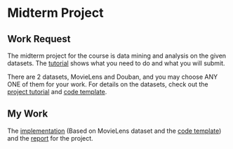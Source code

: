 # Midterm Project

## Work Request

The midterm project for the course is data mining and analysis on the given datasets. The [tutorial](./Tutorial.pdf) shows what you need to do and what you will submit.

There are 2 datasets, MovieLens and Douban, and you may choose ANY ONE of them for your work. For details on the datasets, check out the [project tutorial](./Tutorial.pdf) and [code template](./code-template).

## My Work

The [implementation](./MyMovieLens.ipynb) (Based on MovieLens dataset and the [code template](./code-template/MovieLens.ipynb)) and the [report](./report.md) for the project.
